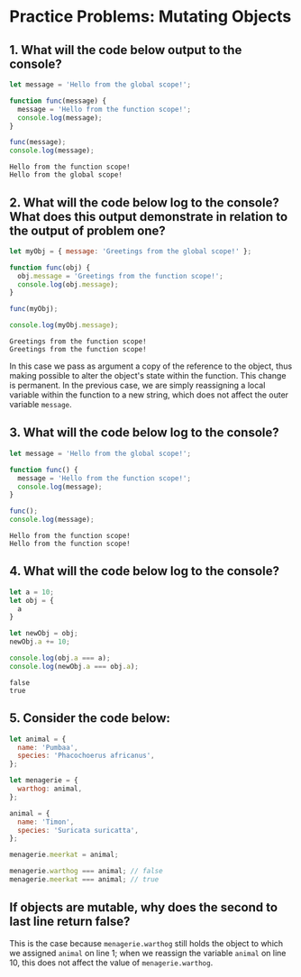 # Practice Problems: Mutating Objects

## 1. What will the code below output to the console?

```js
let message = 'Hello from the global scope!';

function func(message) {
  message = 'Hello from the function scope!';
  console.log(message);
}

func(message);
console.log(message);
```
```
Hello from the function scope!
Hello from the global scope!
```

## 2. What will the code below log to the console? What does this output demonstrate in relation to the output of problem one?

```js
let myObj = { message: 'Greetings from the global scope!' };

function func(obj) {
  obj.message = 'Greetings from the function scope!';
  console.log(obj.message);
}

func(myObj);

console.log(myObj.message);
```

```
Greetings from the function scope!
Greetings from the function scope!
```

In this case we pass as argument a copy of the reference to the object, thus making possible to alter the object's state within the function. This change is permanent. In the previous case, we are simply reassigning a local variable within the function to a new string, which does not affect the outer variable `message`.

## 3. What will the code below log to the console?

```js
let message = 'Hello from the global scope!';

function func() {
  message = 'Hello from the function scope!';
  console.log(message);
}

func();
console.log(message);
```
```
Hello from the function scope!
Hello from the function scope!
```

## 4. What will the code below log to the console?

```js
let a = 10;
let obj = {
  a
}

let newObj = obj;
newObj.a += 10;

console.log(obj.a === a);
console.log(newObj.a === obj.a);
```

```
false
true
```

## 5. Consider the code below:

```js
let animal = {
  name: 'Pumbaa',
  species: 'Phacochoerus africanus',
};

let menagerie = {
  warthog: animal,
};

animal = {
  name: 'Timon',
  species: 'Suricata suricatta',
};

menagerie.meerkat = animal;

menagerie.warthog === animal; // false
menagerie.meerkat === animal; // true
```

## If objects are mutable, why does the second to last line return false?

This is the case because `menagerie.warthog` still holds the object to which we assigned `animal` on line 1; when we reassign the variable `animal` on line 10, this does not affect the value of `menagerie.warthog`.

